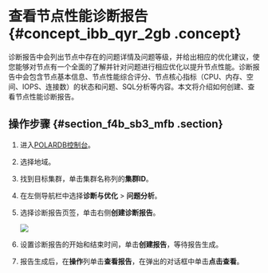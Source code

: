 # 查看节点性能诊断报告 {#concept_ibb_qyr_2gb .concept}

诊断报告中会列出节点中存在的问题详情及问题等级，并给出相应的优化建议，使您能够对节点有一个全面的了解并针对问题进行相应优化以提升节点性能。诊断报告中会包含节点基本信息、节点性能综合评分、节点核心指标（CPU、内存、空间、IOPS、连接数）的状态和问题、SQL分析等内容。本文将介绍如何创建、查看节点性能诊断报告。

## 操作步骤 {#section_f4b_sb3_mfb .section}

1.  进入[POLARDB控制台](https://polardb.console.aliyun.com/)。
2.  选择地域。
3.  找到目标集群，单击集群名称列的**集群ID**。
4.  在左侧导航栏中选择**诊断与优化** \> **问题分析**。
5.  选择诊断报告页签，单击右侧**创建诊断报告**。

    ![](http://static-aliyun-doc.oss-cn-hangzhou.aliyuncs.com/assets/img/81405/156594450334849_zh-CN.png)

6.  设置诊断报告的开始和结束时间，单击**创建报告**，等待报告生成。
7.  报告生成后，在**操作**列单击**查看报告**，在弹出的对话框中单击**点击查看**。

